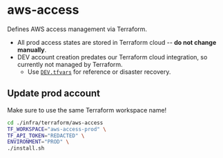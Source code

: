 # aws-access

Defines AWS access management via Terraform.

- All prod access states are stored in Terraform cloud -- **do not change manually**.
- DEV account creation predates our Terraform cloud integration, so currently not managed by Terraform.
  - Use [`DEV.tfvars`](./DEV.tfvars) for reference or disaster recovery.

## Update prod account

Make sure to use the same Terraform workspace name!

```bash
cd ./infra/terraform/aws-access
TF_WORKSPACE="aws-access-prod" \
TF_API_TOKEN="REDACTED" \
ENVIRONMENT="PROD" \
./install.sh
```
